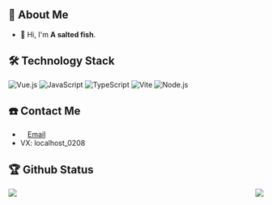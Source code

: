 ## 🤺 About Me

- 👋 Hi, I'm **A salted fish**.

## 🛠 Technology Stack

![Vue.js](https://img.shields.io/badge/Vue.js-4FC08D?logo=vuedotjs&logoColor=fff&style=flat)
![JavaScript](https://img.shields.io/badge/JavaScript-092E20?logo=javascript&logoColor=fff&style=flat)
![TypeScript](https://img.shields.io/badge/TypeScript-F7DF1E?logo=typescript&logoColor=000&style=flat)
![Vite](https://img.shields.io/badge/Vite-4FC08D?logo=vite&logoColor=fff&style=flat)
![Node.js](https://img.shields.io/badge/Node.js-61DAFB?logo=nodedotjs&logoColor=000&style=flat)

## ☎️ Contact Me

- <img height="10" src="https://api.iconify.design/fxemoji:email.svg"> [Email](mailto:zfy_github@sina.com)
- VX: localhost_0208

## 🏆 Github Status

<img src="https://github-readme-stats.vercel.app/api?username=ShuaiNingCool"  align="right">

 <img src="https://github-readme-stats.vercel.app/api/top-langs/?username=ShuaiNingCool&theme=transparent&layout=compact">
